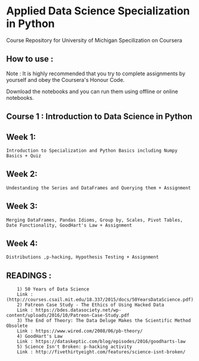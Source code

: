 # Applied Data Science Specialization in Python 

Course Repository for University of Michigan Specilization on Coursera

## How to use : 
Note : It is highly recommended that you try to complete assignments by yourself and obey the Coursera's Honour Code.

Download the notebooks and you can run them using offline or online notebooks.

## Course 1 : Introduction to Data Science in Python


## Week 1: 
	Introduction to Specialization and Python Basics including Numpy Basics + Quiz 


## Week 2: 
	Undestanding the Series and DataFrames and Querying them + Assignment


## Week 3: 
	Merging DataFrames, Pandas Idioms, Group by, Scales, Pivot Tables, Date Functionality, GoodHart's Law + Assignment 


## Week 4:
	Distributions ,p-hacking, Hypothesis Testing + Assignment



## READINGS : 
	    1) 50 Years of Data Science 
		Link : (http://courses.csail.mit.edu/18.337/2015/docs/50YearsDataScience.pdf)
	    2) Patreon Case Study - The Ethics of Using Hacked Data 
		Link : https://bdes.datasociety.net/wp-content/uploads/2016/10/Patreon-Case-Study.pdf
	    3) The End of Theory: The Data Deluge Makes the Scientific Method Obsolete
		Link : https://www.wired.com/2008/06/pb-theory/
	    4) GoodHart's Law 
		Link : https://dataskeptic.com/blog/episodes/2016/goodharts-law
	    5) Science Isn't Broken: p-hacking activity
		Link : http://fivethirtyeight.com/features/science-isnt-broken/



